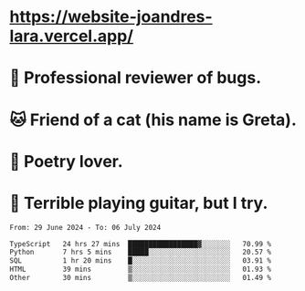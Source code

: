 # https://website-joandres-lara.vercel.app/
# 🐛 Professional reviewer of bugs.
# 🐱 Friend of a cat (his name is Greta).
# 📜 Poetry lover.
# 🎸 Terrible playing guitar, but I try.

<!--START_SECTION:waka-->

```txt
From: 29 June 2024 - To: 06 July 2024

TypeScript   24 hrs 27 mins  █████████████████▓░░░░░░░   70.99 %
Python       7 hrs 5 mins    █████░░░░░░░░░░░░░░░░░░░░   20.57 %
SQL          1 hr 20 mins    █░░░░░░░░░░░░░░░░░░░░░░░░   03.91 %
HTML         39 mins         ▒░░░░░░░░░░░░░░░░░░░░░░░░   01.93 %
Other        30 mins         ▒░░░░░░░░░░░░░░░░░░░░░░░░   01.49 %
```

<!--END_SECTION:waka-->
